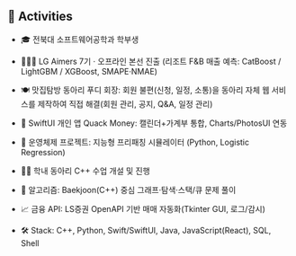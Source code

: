 ## 🏃 Activities
- 🎓 전북대 소프트웨어공학과 학부생

- 🧑🏻‍💻 LG Aimers 7기 · 오프라인 본선 진출 (리조트 F&B 매출 예측: CatBoost / LightGBM / XGBoost, SMAPE·NMAE)

- 🍽️ 맛집탐방 동아리 푸디 회장: 회원 불편(신청, 일정, 소통)을 동아리 자체 웹 서비스를 제작하여 직접 해결(회원 관리, 공지, Q&A, 일정 관리)
  
- 📱 SwiftUI 개인 앱 Quack Money: 캘린더+가계부 통합, Charts/PhotosUI 연동

- 🧪 운영체제 프로젝트: 지능형 프리패칭 시뮬레이터 (Python, Logistic Regression)
  
- 🧑‍🏫 학내 동아리 C++ 수업 개설 및 진행
  
- 🧩 알고리즘: Baekjoon(C++) 중심 그래프·탐색·스택/큐 문제 풀이
  
- 📈 금융 API: LS증권 OpenAPI 기반 매매 자동화(Tkinter GUI, 로그/감시)
  
- 🛠️ Stack: C++, Python, Swift/SwiftUI, Java, JavaScript(React), SQL, Shell
